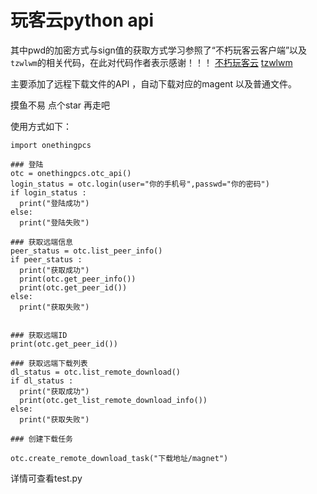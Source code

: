 # 玩客云python api

其中pwd的加密方式与sign值的获取方式学习参照了“不朽玩客云客户端”以及`tzwlwm`的相关代码，在此对代码作者表示感谢！！！
[不朽玩客云](https://github.com/Immortalt/imt-wanke-client)
[tzwlwm](https://github.com/tzwlwm/wky-python-client)

主要添加了远程下载文件的API ，自动下载对应的magent 以及普通文件。

摸鱼不易 点个star 再走吧

使用方式如下：
```
import onethingpcs

### 登陆
otc = onethingpcs.otc_api()
login_status = otc.login(user="你的手机号",passwd="你的密码")
if login_status :
  print("登陆成功")
else:
  print("登陆失败")
  
### 获取远端信息
peer_status = otc.list_peer_info()
if peer_status :
  print("获取成功")
  print(otc.get_peer_info())
  print(otc.get_peer_id())
else:
  print("获取失败")


### 获取远端ID
print(otc.get_peer_id())
 
### 获取远端下载列表
dl_status = otc.list_remote_download()
if dl_status :
  print("获取成功")
  print(otc.get_list_remote_download_info())
else:
  print("获取失败")
  
### 创建下载任务

otc.create_remote_download_task("下载地址/magnet")

```

详情可查看test.py
